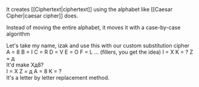 It creates [[Ciphertext|ciphertext]] using the alphabet like [[Caesar Cipher|caesar cipher]] does.

Instead of moving the entire alphabet, it moves it with a case-by-case algorithm

Let's take my name, izak and use this with our custom substitution cipher
<br>
A = 8
B = I
C = R
D = V
E = O
F = L
... (fillers, you get the idea)
I = X
K = ?
Z = д
<br>
It'd make Xд8?
<br>
I = X
Z = д
A = 8
K = ?
<br>
It's a letter by letter replacement method.